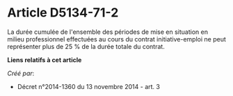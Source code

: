 # Article D5134-71-2

La durée cumulée de l'ensemble des périodes de mise en situation en milieu professionnel effectuées au cours du contrat
initiative-emploi ne peut représenter plus de 25 % de la durée totale du contrat.

**Liens relatifs à cet article**

_Créé par_:

  - Décret n°2014-1360 du 13 novembre 2014 - art. 3
